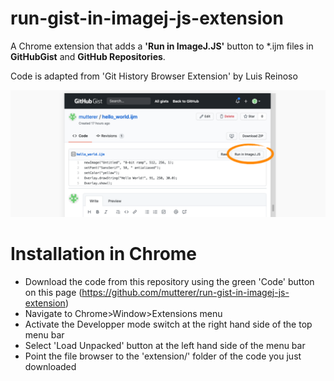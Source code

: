 # run-gist-in-imagej-js-extension
A Chrome extension that adds a **'Run in ImageJ.JS'** button to *.ijm files in **GitHubGist** and **GitHub Repositories**.

Code is adapted from 'Git History Browser Extension' by Luis Reinoso

[![](example.png)](example.png)

# Installation in Chrome
 * Download the code from this repository using the green 'Code' button on this page (https://github.com/mutterer/run-gist-in-imagej-js-extension) 
 * Navigate to Chrome>Window>Extensions menu
 * Activate the Developper mode switch at the right hand side of the top menu bar
 * Select 'Load Unpacked' button at the left hand side of the menu bar
 * Point the file browser to the 'extension/' folder of the code you just downloaded
